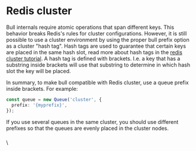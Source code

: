 # Redis cluster

Bull internals require atomic operations that span different keys. This behavior breaks Redis's rules for cluster configurations. However, it is still possible to use a cluster environment by using the proper bull prefix option as a cluster "hash tag". Hash tags are used to guarantee that certain keys are placed in the same hash slot, read more about hash tags in the [redis cluster tutorial](https://redis.io/topics/cluster-tutorial). A hash tag is defined with brackets. I.e. a key that has a substring inside brackets will use that substring to determine in which hash slot the key will be placed.

In summary, to make bull compatible with Redis cluster, use a queue prefix inside brackets. For example:

```typescript
const queue = new Queue('cluster', {
  prefix: '{myprefix}',
});
```

If you use several queues in the same cluster, you should use different prefixes so that the queues are evenly placed in the cluster nodes.

###

\
